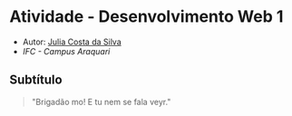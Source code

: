 # Atividade - Desenvolvimento Web 1

- Autor: [Julia Costa da Silva](https://github.com/juliacdss)
- *IFC - Campus Araquari*

## Subtítulo
> "Brigadão mo! E tu nem se fala veyr." 